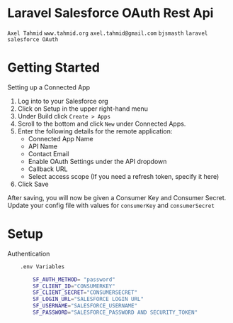 # Laravel Salesforce OAuth Rest Api

`Axel Tahmid` `www.tahmid.org` `axel.tahmid@gmail.com` `bjsmasth` `laravel salesforce OAuth`

# Getting Started

Setting up a Connected App

1. Log into to your Salesforce org
2. Click on Setup in the upper right-hand menu
3. Under Build click `Create > Apps `
4. Scroll to the bottom and click `New` under Connected Apps.
5. Enter the following details for the remote application:
    - Connected App Name
    - API Name
    - Contact Email
    - Enable OAuth Settings under the API dropdown
    - Callback URL
    - Select access scope (If you need a refresh token, specify it here)
6. Click Save

After saving, you will now be given a Consumer Key and Consumer Secret. Update your config file with values for `consumerKey` and `consumerSecret`

# Setup

Authentication

```bash
    .env Variables

        SF_AUTH_METHOD= "password"
        SF_CLIENT_ID="CONSUMERKEY"
        SF_CLIENT_SECRET="CONSUMERSECRET"
        SF_LOGIN_URL="SALESFORCE LOGIN URL"
        SF_USERNAME="SALESFORCE_USERNAME"
        SF_PASSWORD="SALESFORCE_PASSWORD AND SECURITY_TOKEN"
```

